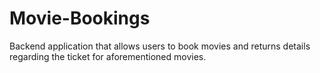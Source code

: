 # Movie-Bookings

Backend application that allows users to book movies and returns details regarding the ticket for aforementioned movies.

